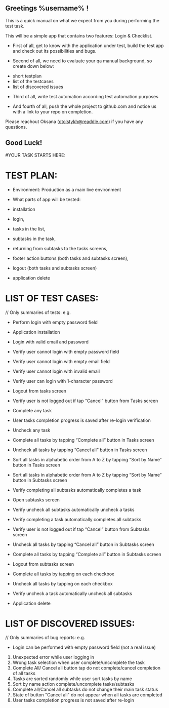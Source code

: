 ## Greetings %username% !

This is a quick manual on what we expect from you during performing the test task.

This will be a simple app that contains two features: Login & Checklist.

* First of all, get to know with the application under test, build the test app and check out its possibilities and bugs. 

* Second of all, we need to evaluate your qa manual background, so create down below:
 - short testplan 
 - list of the testcases
 - list of discovered issues
 
* Third of all, write test automation according test automation purposes  

* And fourth of all, push the whole project to github.com and notice us with a link to your repo on completion. 

Please reachout Oksana (otolstykh@readdle.com) if you have any questions.

## Good Luck!


#YOUR TASK STARTS HERE: 


# TEST PLAN: 

- Environment: Production as a main live environment

- What parts of app will be tested:
- installation
- login, 
- tasks in the list, 
- subtasks in the task, 
- returning from subtasks to the tasks screens,
- footer action buttons (both tasks and subtasks screen),
- logout (both tasks and subtasks screen)
- application delete


# LIST OF TEST CASES: 
// Only summaries of tests: e.g. 
- Perform login with empty password field

- Application installation
- Login with valid email and password
- Verify user cannot login with empty password field
- Verify user cannot login with empty email field
- Verify user cannot login with invalid email
- Verify user can login with 1-character password
- Logout from tasks screen
- Verify user is not logged out if tap “Cancel” button from Tasks screen
- Complete any task
- User tasks completion progress is saved after re-login verification
- Uncheck any task 
- Complete all tasks by tapping “Complete all” button in Tasks screen
- Uncheck all tasks by tapping “Cancel all” button in Tasks screen
- Sort all tasks in alphabetic order from A to Z by tapping “Sort by Name” button in Tasks screen
- Sort all tasks in alphabetic order from A to Z by tapping “Sort by Name” button in Subtasks screen
- Verify completing all subtasks automatically completes a task
- Open subtasks screen
- Verify uncheck all subtasks automatically uncheck a tasks
- Verify completing a task automatically completes all subtasks
- Verify user is not logged out if tap “Cancel” button from Subtasks screen
- Uncheck all tasks by tapping “Cancel all” button in Subtasks screen
- Complete all tasks by tapping “Complete all” button in Subtasks screen
- Logout from subtasks screen
- Complete all tasks by tapping on each checkbox
- Uncheck all tasks by tapping on each checkbox
- Verify uncheck a task automatically uncheck all subtasks
- Application delete


# LIST OF DISCOVERED ISSUES:
// Only summaries of bug reports: e.g.
- Login can be performed with empty password field (not a real issue)

1. Unexpected error while user logging in
2. Wrong task selection when user complete/uncomplete the task
3. Complete All/ Cancel all button tap do not complete/cancel completion of all tasks
4. Tasks are sorted randomly while user sort tasks by name
5. Sort by name action complete/uncomplete tasks/subtasks  
6. Complete all/Cancel all subtasks do not change their main task status
7. State of button "Cancel all" do not appear when all tasks are completed
9. User tasks completion progress is not saved after re-login

